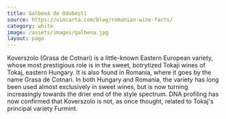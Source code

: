 ```yaml
---
title: Galbenă de Odobești
source: https://vincarta.com/blog/romanian-wine-facts/
category: white
image: /assets/images/galbena.jpg
layout: page
---
```

Koverszolo (Grasa de Cotnari) is a little-known Eastern European variety, whose most prestigious role is in the sweet, botrytized Tokaji wines of Tokaj, eastern Hungary. It is also found in Romania, where it goes by the name Grasa de Cotnari.
In both Hungary and Romania, the variety has long been used almost exclusively in sweet wines, but is now turning increasingly towards the drier end of the style spectrum.
DNA profiling has now confirmed that Koverszolo is not, as once thought, related to Tokaj's principal variety Furmint.
